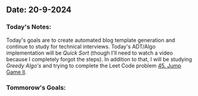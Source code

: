 ## Date: 20-9-2024 

### **Today's Notes:** 

Today's goals are to create automated blog template generation and continue to study for technical interviews. Today's ADT/Algo implementation will be *Quick Sort* (though I'll need to watch a video because I completely forgot the steps). In addition to that, I will be studying *Greedy Algo's* and trying to complete the Leet Code problem [45. Jump Game II](https://leetcode.com/problems/jump-game-ii/description/?envType=problem-list-v2&envId=greedy).

### **Tommorow's Goals:**

